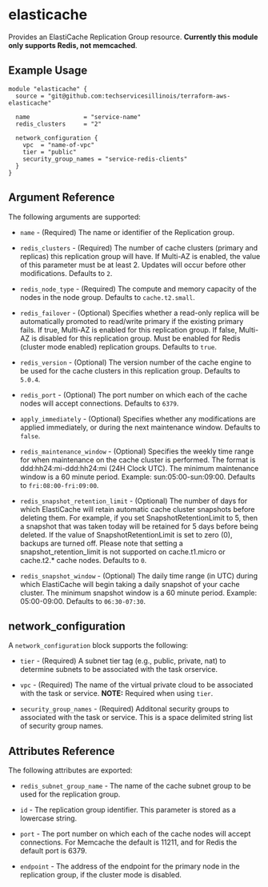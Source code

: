 # elasticache

Provides an ElastiCache Replication Group resource. **Currently this module only supports Redis, not memcached**.

Example Usage
----------------

```hcl
module "elasticache" {
  source = "git@github.com:techservicesillinois/terraform-aws-elasticache"

  name               = "service-name"
  redis_clusters     = "2"

  network_configuration {
    vpc  = "name-of-vpc"
    tier = "public"
    security_group_names = "service-redis-clients"
  }
}
```

Argument Reference
-----------------

The following arguments are supported:

* `name` - (Required) The name or identifier of the Replication group.  

* `redis_clusters` - (Required) The number of cache clusters (primary and replicas) this replication group will have. If Multi-AZ is enabled, the value of this parameter must be at least 2. Updates will occur before other modifications. Defaults to `2`.

* `redis_node_type` - (Required) The compute and memory capacity of the nodes in the node group. Defaults to `cache.t2.small`.

* `redis_failover` - (Optional) Specifies whether a read-only replica will be automatically promoted to read/write primary if the existing primary fails. If true, Multi-AZ is enabled for this replication group. If false, Multi-AZ is disabled for this replication group. Must be enabled for Redis (cluster mode enabled) replication groups. Defaults to `true`.

* `redis_version` - (Optional) The version number of the cache engine to be used for the cache clusters in this replication group. Defaults to `5.0.4`.

* `redis_port` - (Optional) The port number on which each of the cache nodes will accept connections. Defaults to `6379`.

* `apply_immediately` - (Optional) Specifies whether any modifications are applied immediately, or during the next maintenance window. Defaults to `false`.

* `redis_maintenance_window` - (Optional) Specifies the weekly time range for when maintenance on the cache cluster is performed. The format is ddd:hh24:mi-ddd:hh24:mi (24H Clock UTC). The minimum maintenance window is a 60 minute period. Example: sun:05:00-sun:09:00. Defaults to `fri:08:00-fri:09:00`.

* `redis_snapshot_retention_limit` - (Optional) The number of days for which ElastiCache will retain automatic cache cluster snapshots before deleting them. For example, if you set SnapshotRetentionLimit to 5, then a snapshot that was taken today will be retained for 5 days before being deleted. If the value of SnapshotRetentionLimit is set to zero (0), backups are turned off. Please note that setting a snapshot_retention_limit is not supported on cache.t1.micro or cache.t2.* cache nodes. Defaults to `0`.

* `redis_snapshot_window` - (Optional) The daily time range (in UTC) during which ElastiCache will begin taking a daily snapshot of your cache cluster. The minimum snapshot window is a 60 minute period. Example: 05:00-09:00. Defaults to `06:30-07:30`.

network_configuration
-----------------------

A `network_configuration` block supports the following:

* `tier` - (Required) A subnet tier tag (e.g., public, private, nat) to determine subnets to be associated with the task orservice.

* `vpc` - (Required) The name of the virtual private cloud to be associated with the task or service. **NOTE:** Required when using `tier`.

* `security_group_names` - (Required) Additonal security groups to associated with the task or service. This is a space delimited string list of security group names.  

Attributes Reference
--------------------

The following attributes are exported:

* `redis_subnet_group_name` - The name of the cache subnet group to be used for the replication group.
  
* `id` - The replication group identifier. This parameter is stored as a lowercase string.  
  
* `port` - The port number on which each of the cache nodes will accept connections. For Memcache the default is 11211, and for Redis the default port is 6379.

* `endpoint` - The address of the endpoint for the primary node in the replication group, if the cluster mode is disabled.
